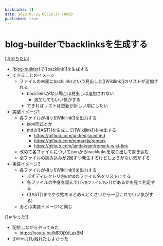 ```yaml
---
backlinks: []
date: 2022-05-21 00:16:37 +0900
published: true
---
```


# blog-builderでbacklinksを生成する

[[＃やりたい]]

- [[blog-builder]]で[[backlink]]を生成する
- できることのイメージ
  - ファイルの末尾にbacklinksという見出しと[[Wikilink]]のリストが追加される
    - backlinksがない場合は見出しは追加されない
      - 追加してもいい気がする
    - できればリストは更新が新しい順にしたい
- 実装イメージ1
  - 各ファイルが持つ[[Wikilink]]を出力する
    - json形式とか
    - mdの[[AST]]を生成して[[Wikilink]]を抽出する
      - https://github.com/unifiedjs/unified
      - https://github.com/remarkjs/remark
      - https://github.com/landakram/remark-wiki-link
  - 改めて各ファイルについてjsonからbacklinksを取り出して書き込む
  - 全ファイルの読み込みが2回ずつ発生するけどしょうがない気がする
- 実装イメージ2
  - 各ファイルが持つ[[Wikilink]]を出力する
    - まずディレクトリ内のmdのファイル名をリストにする
    - 各ファイルの中身を読んで`[[<各ファイル名>]]`があるかを見て判定する
    - ([[AST]]までやり始めるとめんどくさいから一旦これでいい気がする)
  - あとは実装イメージ1と同じ

[[＃やった]]

- 配信しながらやってみた
  - https://youtu.be/MROjXdLaxBM
- [[Vitest]]も触れたしよかった

[//begin]: # "Autogenerated link references for markdown compatibility"
[＃やりたい]: ＃やりたい "＃やりたい"
[blog-builder]: blog-builder "blog-builder"
[//end]: # "Autogenerated link references"